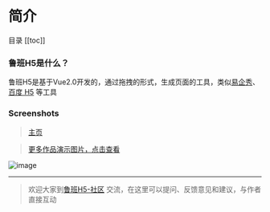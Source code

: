 # 简介

<!-- 简体中文 | [English](./README.en.md) -->

目录
[[toc]]

<!-- 目录
- [鲁班H5是什么？](#%E9%B2%81%E7%8F%ADh5%E6%98%AF%E4%BB%80%E4%B9%88)
- [Screenshots](#screenshots)
- [Features](#features)
- [安装](#%E5%AE%89%E8%A3%85)
- [更多说明](#%E6%9B%B4%E5%A4%9A%E8%AF%B4%E6%98%8E)
  * [前端组件说明](#%E5%89%8D%E7%AB%AF%E7%BB%84%E4%BB%B6%E8%AF%B4%E6%98%8E)
  * [技术栈（当前）](#%E6%8A%80%E6%9C%AF%E6%A0%88%E5%BD%93%E5%89%8D)
- [👨🏻‍💻👩🏻‍💻交流群](#%E4%BA%A4%E6%B5%81%E7%BE%A4)
- [代码目录说明](#代码目录说明)
  * [前端部分](#前端部分) -->

### 鲁班H5是什么？
鲁班H5是基于Vue2.0开发的，通过拖拽的形式，生成页面的工具，类似[易企秀](http://www.eqxiu.com/)、[百度 H5](https://h5.baidu.com) 等工具


### Screenshots
> [主页](http://api.luban-h5.wxjcart.com)

> [更多作品演示图片，点击查看](https://github.com/ly525/luban-h5/issues/15)

![image](https://s2.ax1x.com/2019/10/11/u7WzUx.gif)

---

> 欢迎大家到[鲁班H5-社区](https://support.qq.com/products/93432/) 交流，在这里可以提问、反馈意见和建议，与作者直接互动

<Vssue issueId="12" />